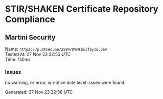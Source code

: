# STIR/SHAKEN Certificate Repository Compliance

## Martini Security

Name: `https://p.mtsec.me/2884/DVMTbulfGycu.pem`\
Tested At: 27 Nov 23 22:53 UTC\
Time: 150ms

### Issues

no warning, or error, or notice date level issues were found

Generated: 27 Nov 23 22:56 UTC